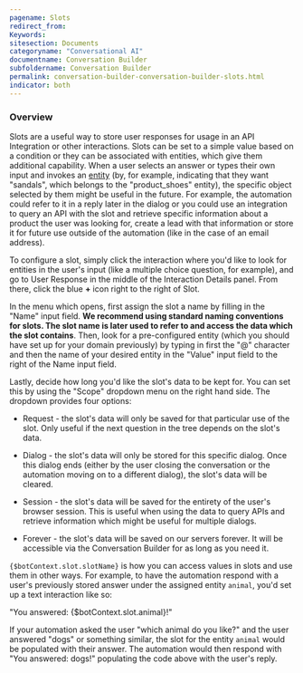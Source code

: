 ```yaml
---
pagename: Slots
redirect_from:
Keywords:
sitesection: Documents
categoryname: "Conversational AI"
documentname: Conversation Builder
subfoldername: Conversation Builder
permalink: conversation-builder-conversation-builder-slots.html
indicator: both
---
```


### Overview
Slots are a useful way to store user responses for usage in an API Integration or other interactions. Slots can be set to a simple value based on a condition or they can be associated with entities, which give them additional capability. When a user selects an answer or types their own input and invokes an [entity](conversation-builder-intent-builder-entities.html) (by, for example, indicating that they want "sandals", which belongs to the "product_shoes" entity), the specific object selected by them might be useful in the future. For example, the automation could refer to it in a reply later in the dialog or you could use an integration to query an API with the slot and retrieve specific information about a product the user was looking for, create a lead with that information or store it for future use outside of the automation (like in the case of an email address).

To configure a slot, simply click the interaction where you'd like to look for entities in the user's input (like a multiple choice question, for example), and go to User Response in the middle of the Interaction Details panel. From there, click the blue **+** icon right to the right of Slot.

In the menu which opens, first assign the slot a name by filling in the "Name" input field. **We recommend using standard naming conventions for slots. The slot name is later used to refer to and access the data which the slot contains**. Then, look for a pre-configured entity (which you should have set up for your domain previously) by typing in first the "@" character and then the name of your desired entity in the "Value" input field to the right of the Name input field.

Lastly, decide how long you'd like the slot's data to be kept for. You can set this by using the "Scope" dropdown menu on the right hand side. The dropdown provides four options:

* Request - the slot's data will only be saved for that particular use of the slot. Only useful if the next question in the tree depends on the slot's data.

* Dialog - the slot's data will only be stored for this specific dialog. Once this dialog ends (either by the user closing the conversation or the automation moving on to a different dialog), the slot's data will be cleared.

* Session - the slot's data will be saved for the entirety of the user's browser session. This is useful when using the data to query APIs and retrieve information which might be useful for multiple dialogs.

* Forever - the slot's data will be saved on our servers forever. It will be accessible via the Conversation Builder for as long as you need it.

`{$botContext.slot.slotName}` is how you can access values in slots and use them in other ways. For example, to have the automation respond with a user's previously stored answer under the assigned entity `animal`, you'd set up a text interaction like so:

"You answered: {$botContext.slot.animal}!"

If your automation asked the user "which animal do you like?" and the user answered "dogs" or something similar, the slot for the entity `animal` would be populated with their answer. The automation would then respond with "You answered: dogs!" populating the code above with the user's reply.
